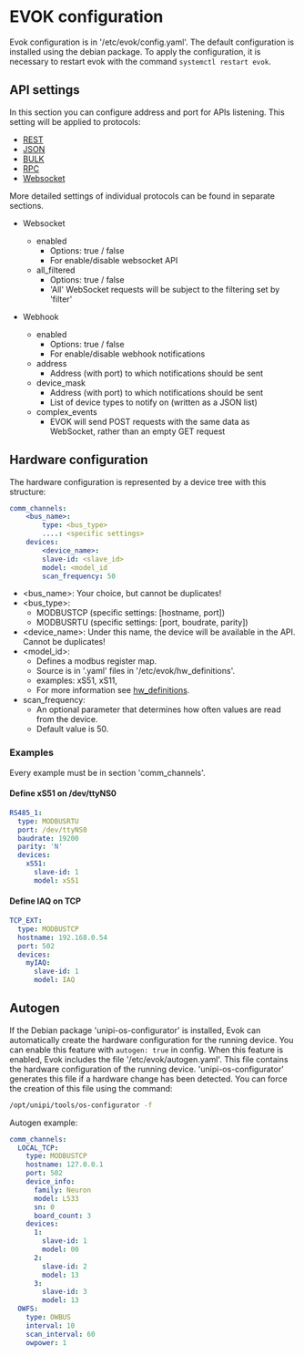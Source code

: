 # EVOK configuration

Evok configuration is in '/etc/evok/config.yaml'. The default configuration is installed using the debian package. To apply the configuration, it is necessary to restart evok with the command `systemctl restart evok`.

## API settings

In this section you can configure address and port for APIs listening. This setting will be applied to protocols:

- [REST](../apis/rest.md)
- [JSON](../apis/json.md)
- [BULK](../apis/bulk.md)
- [RPC](../apis/rpc.md)
- [Websocket](../apis/websocket.md)
  
More detailed settings of individual protocols can be found in separate sections.

- Websocket
  - enabled
    - Options: true / false
    - For enable/disable websocket API
  - all_filtered
    - Options: true / false
    - 'All' WebSocket requests will be subject to the filtering set by 'filter'

- Webhook
  - enabled
    - Options: true / false
    - For enable/disable webhook notifications
  - address
    - Address (with port) to which notifications should be sent
  - device_mask
    - Address (with port) to which notifications should be sent
    - List of device types to notify on (written as a JSON list)
  - complex_events
    - EVOK will send POST requests with the same data as WebSocket, rather than an empty GET request

## Hardware configuration

The hardware configuration is represented by a device tree with this structure:

```yaml
comm_channels:
    <bus_name>:
        type: <bus_type>
        ....: <specific settings>
    devices:
        <device_name>:
        slave-id: <slave_id>
        model: <model_id
        scan_frequency: 50
```

- <bus_name\>: Your choice, but cannot be duplicates!
- <bus_type\>:
  - MODBUSTCP (specific settings: [hostname, port])
  - MODBUSRTU (specific settings: [port, boudrate, parity])
- <device_name\>: Under this name, the device will be available in the API. Cannot be duplicates!
- <model_id\>:
  - Defines a modbus register map.
  - Source is in '.yaml' files in '/etc/evok/hw_definitions'.
  - examples: xS51, xS11,
  - For more information see [hw_definitions](./hw_definitions.md).
- scan_frequency:
  - An optional parameter that determines how often values are read from the device.
  - Default value is 50.

### Examples

Every example must be in section 'comm_channels'.

#### Define xS51 on /dev/ttyNS0

```yaml
RS485_1:
  type: MODBUSRTU
  port: /dev/ttyNS0
  baudrate: 19200
  parity: 'N'
  devices:
    xS51:
      slave-id: 1
      model: xS51
```

#### Define IAQ on TCP

```yaml
TCP_EXT:
  type: MODBUSTCP
  hostname: 192.168.0.54
  port: 502
  devices:
    myIAQ:
      slave-id: 1
      model: IAQ
```

## Autogen

If the Debian package 'unipi-os-configurator' is installed, Evok can automatically create the hardware configuration for the running device. You can enable this feature with `autogen: true` in config. When this feature is enabled, Evok includes the file '/etc/evok/autogen.yaml'. This file contains the hardware configuration of the running device. 'unipi-os-configurator' generates this file if a hardware change has been detected. You can force the creation of this file using the command:

```bash
/opt/unipi/tools/os-configurator -f
````

Autogen example:

```yaml
comm_channels:
  LOCAL_TCP:
    type: MODBUSTCP
    hostname: 127.0.0.1
    port: 502
    device_info:
      family: Neuron
      model: L533
      sn: 0
      board_count: 3
    devices:
      1:
        slave-id: 1
        model: 00
      2:
        slave-id: 2
        model: 13
      3:
        slave-id: 3
        model: 13
  OWFS:
    type: OWBUS
    interval: 10
    scan_interval: 60
    owpower: 1
```
